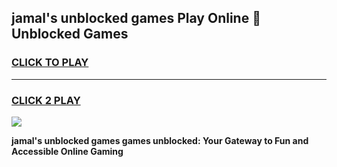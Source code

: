 
## jamal's unblocked games Play Online 👋 Unblocked Games
<h3>
<a href="https://premium.freeplayer.one?title=jamal's_unblocked_games&ref=19F">CLICK TO PLAY</a></h3>
<hr>

<h3>
<a href="https://premium.freeplayer.one?title=jamal's_unblocked_games&ref=19F">CLICK 2 PLAY</a>
  
</h3>

<a href="https://premium.freeplayer.one?title=jamal's_unblocked_games&ref=19F"><img src="https://clearcache.store/games.png"></a>


**jamal's unblocked games games unblocked: Your Gateway to Fun and Accessible Online Gaming**
